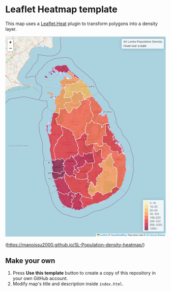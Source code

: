 # Leaflet Heatmap template
This map uses a [Leaflet.Heat](https://github.com/Leaflet/Leaflet.heat) plugin
to transform polygons  into a density  layer.

![Screenshot](screenshot.PNG)

(https://manojssu2000.github.io/SL-Population-density-heatmap/)



## Make your own

1. Press **Use this template** button to create a copy of this repository in your own GitHub account.
2. Modify map's title and description inside `index.html`.
